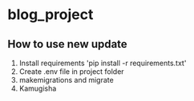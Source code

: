 # blog_project

## How to use new update

1. Install requirements 'pip install -r requirements.txt'
2. Create .env file in project folder
3. makemigrations and migrate
4. Kamugisha
